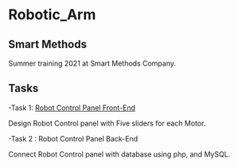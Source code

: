 # Robotic_Arm

## Smart Methods
Summer training 2021 at Smart Methods Company.

## Tasks
 
-Task 1: [Robot Control Panel Front-End](https://github.com/shahadNa1/Robotic_Arm/tree/main/Contorl%20Panel%20for%20robotic%20arm)

Design Robot Control panel with  Five sliders for each Motor.

-Task 2 : Robot Control Panel Back-End

Connect Robot Control panel with database using php, and MySQL.

